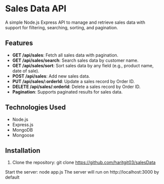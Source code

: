 # Sales Data API

A simple Node.js Express API to manage and retrieve sales data with support for filtering, searching, sorting, and pagination.

## Features

- **GET /api/sales**: Fetch all sales data with pagination.
- **GET /api/sales/search**: Search sales data by customer name.
- **GET /api/sales/sort**: Sort sales data by any field (e.g., product name, date of sale).
- **POST /api/sales**: Add new sales data.
- **PUT /api/sales/:orderId**: Update a sales record by Order ID.
- **DELETE /api/sales/:orderId**: Delete a sales record by Order ID.
- **Pagination**: Supports paginated results for sales data.

## Technologies Used

- Node.js
- Express.js
- MongoDB
- Mongoose

## Installation

1. Clone the repository:
   git clone <https://github.com/haritgit03/salesData>

Start the server: node app.js
The server will run on http://localhost:3000 by default
